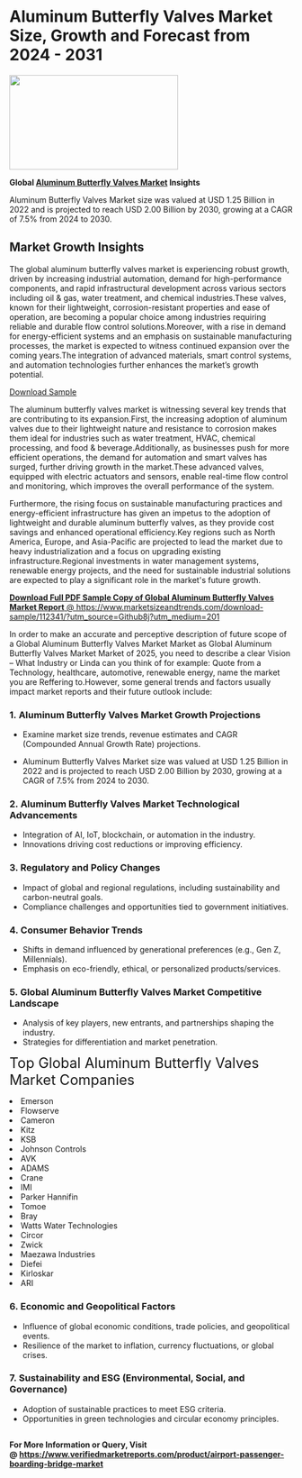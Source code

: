 <H1>Aluminum Butterfly Valves Market Size, Growth and Forecast from 2024 - 2031</H1><img class="aligncenter size-medium wp-image-584254" src="https://thirdeyenews.in/wp-content/uploads/2024/09/Global-Market-Research-300x168.jpeg" alt="" width="300" height="168" /><p><strong>Global&nbsp;<a href="https://www.marketsizeandtrends.com/download-sample/112341/?utm_source=Github8j?utm_medium=201">Aluminum Butterfly Valves Market</a> Insights</strong></p><p>Aluminum Butterfly Valves Market size was valued at USD 1.25 Billion in 2022 and is projected to reach USD 2.00 Billion by 2030, growing at a CAGR of 7.5% from 2024 to 2030.</p><p><h2>Market Growth Insights</h2> <p>The global aluminum butterfly valves market is experiencing robust growth, driven by increasing industrial automation, demand for high-performance components, and rapid infrastructural development across various sectors including oil & gas, water treatment, and chemical industries.These valves, known for their lightweight, corrosion-resistant properties and ease of operation, are becoming a popular choice among industries requiring reliable and durable flow control solutions.Moreover, with a rise in demand for energy-efficient systems and an emphasis on sustainable manufacturing processes, the market is expected to witness continued expansion over the coming years.The integration of advanced materials, smart control systems, and automation technologies further enhances the market’s growth potential.</p> <p><a href="#">Download Sample</a></p> <p>The aluminum butterfly valves market is witnessing several key trends that are contributing to its expansion.First, the increasing adoption of aluminum valves due to their lightweight nature and resistance to corrosion makes them ideal for industries such as water treatment, HVAC, chemical processing, and food & beverage.Additionally, as businesses push for more efficient operations, the demand for automation and smart valves has surged, further driving growth in the market.These advanced valves, equipped with electric actuators and sensors, enable real-time flow control and monitoring, which improves the overall performance of the system.</p> <p>Furthermore, the rising focus on sustainable manufacturing practices and energy-efficient infrastructure has given an impetus to the adoption of lightweight and durable aluminum butterfly valves, as they provide cost savings and enhanced operational efficiency.Key regions such as North America, Europe, and Asia-Pacific are projected to lead the market due to heavy industrialization and a focus on upgrading existing infrastructure.Regional investments in water management systems, renewable energy projects, and the need for sustainable industrial solutions are expected to play a significant role in the market's future growth.</p> <p><a href="#"></p><p><span class=""><strong>Download Full PDF Sample Copy of Global Aluminum Butterfly Valves Market Report</strong> @ <a href="https://www.marketsizeandtrends.com/download-sample/112341/?utm_source=Github8j?utm_medium=201" target="_blank">https://www.marketsizeandtrends.com/download-sample/112341/?utm_source=Github8j?utm_medium=201</a></span></p><p>In order to make an accurate and perceptive description of future scope of a Global&nbsp;Aluminum Butterfly Valves Market Market as Global&nbsp;Aluminum Butterfly Valves Market Market of 2025, you need to describe a clear Vision &ndash; What Industry or Linda can you think of for example: Quote from a Technology, healthcare, automotive, renewable energy, name the market you are Reffering to.However, some general trends and factors usually impact market reports and their future outlook include:</p><h3>1.&nbsp;<strong>Aluminum Butterfly Valves Market Growth Projections</strong></h3><ul><li>Examine market size trends, revenue estimates and CAGR (Compounded Annual Growth Rate) projections.</li><li><p>Aluminum Butterfly Valves Market size was valued at USD 1.25 Billion in 2022 and is projected to reach USD 2.00 Billion by 2030, growing at a CAGR of 7.5% from 2024 to 2030.</p></li></ul><h3>2.&nbsp;<strong>Aluminum Butterfly Valves Market Technological Advancements</strong></h3><ul><li>Integration of AI, IoT, blockchain, or automation in the industry.</li><li>Innovations driving cost reductions or improving efficiency.</li></ul><h3>3.&nbsp;<strong>Regulatory and Policy Changes</strong></h3><ul><li>Impact of global and regional regulations, including sustainability and carbon-neutral goals.</li><li>Compliance challenges and opportunities tied to government initiatives.</li></ul><h3>4.&nbsp;<strong>Consumer Behavior Trends</strong></h3><ul><li>Shifts in demand influenced by generational preferences (e.g., Gen Z, Millennials).</li><li>Emphasis on eco-friendly, ethical, or personalized products/services.</li></ul><h3>5.&nbsp;<strong>Global Aluminum Butterfly Valves Market Competitive Landscape</strong></h3><ul><li>Analysis of key players, new entrants, and partnerships shaping the industry.</li><li>Strategies for differentiation and market penetration.</li></ul><p data-pm-slice="1 1 []"><span style="color: inherit; font-family: inherit; font-size: 25px;">Top Global Aluminum Butterfly Valves Market Companies</span></p><div class="" data-test-id=""><p><li>Emerson</li><li> Flowserve</li><li> Cameron</li><li> Kitz</li><li> KSB</li><li> Johnson Controls</li><li> AVK</li><li> ADAMS</li><li> Crane</li><li> IMI</li><li> Parker Hannifin</li><li> Tomoe</li><li> Bray</li><li> Watts Water Technologies</li><li> Circor</li><li> Zwick</li><li> Maezawa Industries</li><li> Diefei</li><li> Kirloskar</li><li> ARI</li></p></div><h3>6.&nbsp;<strong>Economic and Geopolitical Factors</strong></h3><ul><li>Influence of global economic conditions, trade policies, and geopolitical events.</li><li>Resilience of the market to inflation, currency fluctuations, or global crises.</li></ul><h3>7.&nbsp;<strong>Sustainability and ESG (Environmental, Social, and Governance)</strong></h3><ul><li>Adoption of sustainable practices to meet ESG criteria.</li><li>Opportunities in green technologies and circular economy principles.</li></ul><h2><strong style="font-size: 14px;">For More Information or Query, Visit @&nbsp;</strong><a style="background-color: #ffffff; font-size: 14px;" href="https://www.marketsizeandtrends.com/report/aluminum-butterfly-valves-market/" target="_blank">https://www.verifiedmarketreports.com/product/airport-passenger-boarding-bridge-market</a></h2>